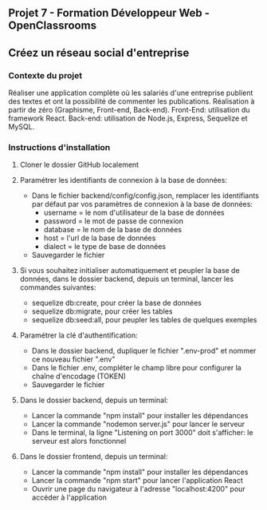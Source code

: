 ## Projet 7 - Formation Développeur Web - OpenClassrooms
## Créez un réseau social d'entreprise

### Contexte du projet
Réaliser une application complète où les salariés d'une entreprise publient des textes et ont la possibilité de commenter les publications.
Réalisation à partir de zéro (Graphisme, Front-end, Back-end).
Front-End: utilisation du framework React.
Back-end: utilisation de Node.js, Express, Sequelize et MySQL.

### Instructions d'installation

1. Cloner le dossier GitHub localement

2. Paramétrer les identifiants de connexion à la base de données:
    - Dans le fichier backend/config/config.json, remplacer les identifiants par défaut par vos paramètres de connexion à la base de données: 
        * username = le nom d'utilisateur de la base de données
        * password = le mot de passe de connexion
        * database = le nom de la base de données
        * host = l'url de la base de données
        * dialect = le type de base de données
    - Sauvegarder le fichier

2. Si vous souhaitez initialiser automatiquement et peupler la base de données, dans le dossier backend, depuis un terminal, lancer les commandes suivantes:
    - sequelize db:create, pour créer la base de données
    - sequelize db:migrate, pour créer les tables
    - sequelize db:seed:all, pour peupler les tables de quelques exemples

3. Paramétrer la clé d'authentification:
    - Dans le dossier backend, dupliquer le fichier ".env-prod" et nommer ce nouveau fichier ".env"
    - Dans le fichier .env, compléter le champ libre pour configurer la chaîne d'encodage (TOKEN)
    - Sauvegarder le fichier

4. Dans le dossier backend, depuis un terminal:
    - Lancer la commande "npm install" pour installer les dépendances
    - Lancer la commande "nodemon server.js" pour lancer le serveur
    - Dans le terminal, la ligne "Listening on port 3000" doit s'afficher: le serveur est alors fonctionnel

2. Dans le dossier frontend, depuis un terminal:
    - Lancer la commande "npm install" pour installer les dépendances
    - Lancer la commande "npm start" pour lancer l'application React
    - Ouvrir une page du navigateur à l'adresse "localhost:4200" pour accéder à l'application



